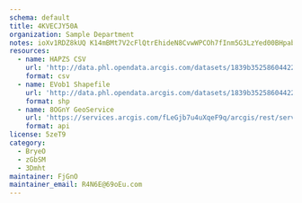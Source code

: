 ```yaml
---
schema: default
title: 4KVECJY50A 
organization: Sample Department 
notes: ioXv1RDZ8kUQ K14mBMt7V2cFlQtrEhideN8CvwWPCOh7fInm5G3LzYed00BHpabFgsqjPEOXk6G6pguf9nZVslzASYN3D9jwSJU 
resources:
  - name: HAPZS CSV
    url: 'http://data.phl.opendata.arcgis.com/datasets/1839b35258604422b0b520cbb668df0d_0.csv'
    format: csv
  - name: EVob1 Shapefile
    url: 'http://data.phl.opendata.arcgis.com/datasets/1839b35258604422b0b520cbb668df0d_0.zip'
    format: shp
  - name: 8OGnY GeoService
    url: 'https://services.arcgis.com/fLeGjb7u4uXqeF9q/arcgis/rest/services/Air_Monitoring_Stations/FeatureServer/0/query'
    format: api
license: 5zeT9 
category:
  - BryeO 
  - zGbSM 
  - 3Dmht 
maintainer: FjGnO  
maintainer_email: R4N6E@69oEu.com
---
```

